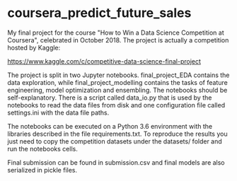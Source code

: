 # coursera_predict_future_sales

My final project for the course "How to Win a Data Science Competition at Coursera", celebrated in October 2018. The project is actually a competition hosted by Kaggle: 

https://www.kaggle.com/c/competitive-data-science-final-project

The project is split in two Jupyter notebooks. final_project_EDA contains the data exploration, while final_project_modelling contains the tasks of feature engineering, model optimization and ensembling. The notebooks should be self-explanatory. There is a script called data_io.py that is used by the notebooks to read the data files from disk and one configuration file called settings.ini with the data file paths.


The notebooks can be executed on a Python 3.6 environment with the libraries described in the file requirements.txt. To reproduce the results you just need to copy 
the competition datasets under the datasets/ folder and run the notebooks cells.  

Final submission can be found in submission.csv and final models are also serialized in pickle files. 


